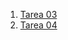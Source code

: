 1. [Tarea 03](Tarea%2003%20Ejercicios%20Unidad%2001-B.ipynb)
2. [Tarea 04](Tarea%2004%20Ejercicios%20Unidad%2002%20-%20A%20Biseccion.ipynb)


